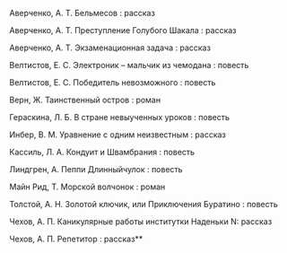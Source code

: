 Аверченко, А. Т. Бельмесов : рассказ

Аверченко, А. Т. Преступление Голубого Шакала : рассказ

Аверченко, А. Т. Экзаменационная задача : рассказ

Велтистов, Е. С. Электроник – мальчик из чемодана : повесть

Велтистов, Е. С. Победитель невозможного : повесть

Верн, Ж. Таинственный остров : роман

Гераскина, Л. Б. В стране невыученных уроков : повесть

Инбер, В. М. Уравнение с одним неизвестным : рассказ

Кассиль, Л. А. Кондуит и Швамбрания : повесть

Линдгрен, А. Пеппи Длинныйчулок : повесть

Майн Рид, Т. Морской волчонок : роман

Толстой, А. Н. Золотой ключик, или Приключения Буратино : повесть

Чехов, А. П. Каникулярные работы институтки Наденьки  N: рассказ

Чехов, А. П. Репетитор : рассказ**
